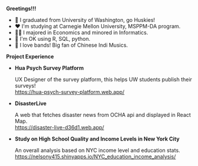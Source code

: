 
**Greetings!!!**

- 💜 I graduated from University of Washington, go Huskies!
- ❤ I'm studying at Carnegie Mellon University, MSPPM-DA program.
- 👨‍🎓 I majored in Economics and minored in Informatics.
- 🤔 I'm OK using R, SQL, python.
- 🎸 I love bands! Big fan of Chinese Indi Musics.


**Project Experience**

- **Hua Psych Survey Platform**

  UX Designer of the survey platform, this helps UW students publish their surveys!  
  https://hua-psych-survey-platform.web.app/

- **DisasterLive**  

  A web that fetches disaster news from OCHA api and displayed in React Map.  
  https://disaster-live-d36d1.web.app/

- **Study on High School Quality and Income Levels in New York City**  

  An overall analysis based on NYC income level and education stats.  
  https://nelsony415.shinyapps.io/NYC_education_income_analysis/
  

